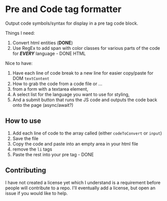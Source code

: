 # Pre and Code tag formatter

Output code symbols/syntax for display in a pre tag code block.

Things I need:

1. Convert html entities (**DONE**)
1. Use RegEx to add span with color classes for various parts of the code for _**EVERY**_ language - DONE HTML

Nice to have:

1. Have each line of code break to a new line for easier copy/paste for DOM `textContent`
1. How to grab the code from a code file or ...
1. from a form with a textarea element,
1. A select list for the language you want to use for styling,
1. And a submit button that runs the JS code and outputs the code back onto the page (async/await?)

## How to use

1. Add each line of code to the array called (either `codeToConvert` or `input`)
2. Save the file
3. Copy the code and paste into an empty area in your html file
4. remove the `li` tags
5. Paste the rest into your pre tag - DONE

## Contributing

I have not created a license yet which I understand is a requirement before people will contribute to a repo. I'll eventually add a license, but open an issue if you would like to help.

